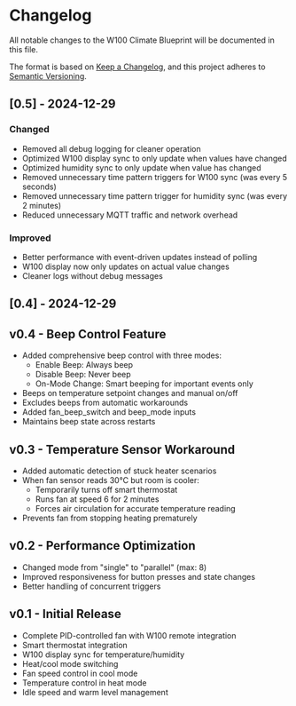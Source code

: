 # Changelog

All notable changes to the W100 Climate Blueprint will be documented in this file.

The format is based on [Keep a Changelog](https://keepachangelog.com/en/1.0.0/),
and this project adheres to [Semantic Versioning](https://semver.org/spec/v2.0.0.html).

## [0.5] - 2024-12-29

### Changed
- Removed all debug logging for cleaner operation
- Optimized W100 display sync to only update when values have changed
- Optimized humidity sync to only update when value has changed
- Removed unnecessary time pattern triggers for W100 sync (was every 5 seconds)
- Removed unnecessary time pattern trigger for humidity sync (was every 2 minutes)
- Reduced unnecessary MQTT traffic and network overhead

### Improved
- Better performance with event-driven updates instead of polling
- W100 display now only updates on actual value changes
- Cleaner logs without debug messages

## [0.4] - 2024-12-29

## v0.4 - Beep Control Feature
- Added comprehensive beep control with three modes:
  - Enable Beep: Always beep
  - Disable Beep: Never beep  
  - On-Mode Change: Smart beeping for important events only
- Beeps on temperature setpoint changes and manual on/off
- Excludes beeps from automatic workarounds
- Added fan_beep_switch and beep_mode inputs
- Maintains beep state across restarts

## v0.3 - Temperature Sensor Workaround
- Added automatic detection of stuck heater scenarios
- When fan sensor reads 30°C but room is cooler:
  - Temporarily turns off smart thermostat
  - Runs fan at speed 6 for 2 minutes
  - Forces air circulation for accurate temperature reading
- Prevents fan from stopping heating prematurely

## v0.2 - Performance Optimization
- Changed mode from "single" to "parallel" (max: 8)
- Improved responsiveness for button presses and state changes
- Better handling of concurrent triggers

## v0.1 - Initial Release
- Complete PID-controlled fan with W100 remote integration
- Smart thermostat integration
- W100 display sync for temperature/humidity
- Heat/cool mode switching
- Fan speed control in cool mode
- Temperature control in heat mode
- Idle speed and warm level management 